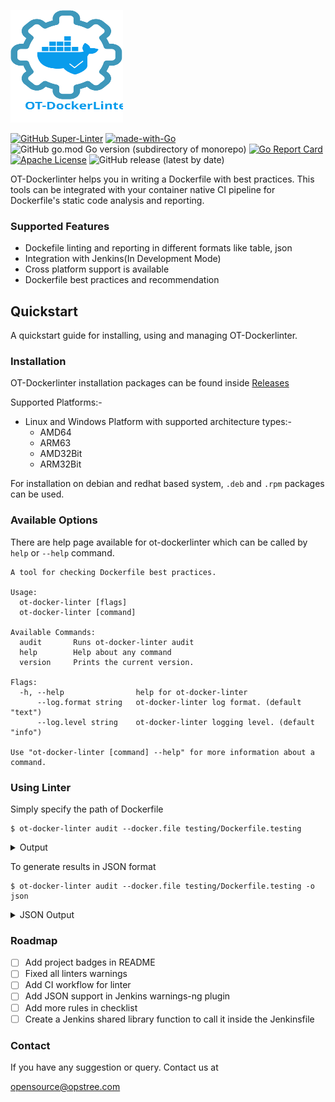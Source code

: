 <p align="left">
  <img src="./static/ot-dockerlinter.svg" height="180" width="180">
</p>

[![GitHub Super-Linter](https://github.com/opstree/OT-Dockerlinter/workflows/CI%Pipeline/badge.svg)](https://github.com/opstree/OT-Dockerlinter)
[![made-with-Go](https://img.shields.io/badge/Made%20with-Go-1f425f.svg)](http://golang.org)
![GitHub go.mod Go version (subdirectory of monorepo)](https://img.shields.io/github/go-mod/go-version/opstree/OT-Dockerlinter)
[![Go Report Card](https://goreportcard.com/badge/github.com/opstree/OT-Dockerlinter)](https://goreportcard.com/report/github.com/opstree/OT-Dockerlinter)
[![Apache License](https://img.shields.io/badge/License-Apache%202.0-blue.svg)](LICENSE)
![GitHub release (latest by date)](https://img.shields.io/github/v/release/opstree/OT-Dockerlinter)


OT-Dockerlinter helps you in writing a Dockerfile with best practices. This tools can be integrated with your container native CI pipeline for Dockerfile's static code analysis and reporting.

### Supported Features

- Dockefile linting and reporting in different formats like table, json
- Integration with Jenkins(In Development Mode)
- Cross platform support is available
- Dockerfile best practices and recommendation

## Quickstart

A quickstart guide for installing, using and managing OT-Dockerlinter.

### Installation

OT-Dockerlinter installation packages can be found inside [Releases](https://github.com/opstree/OT-Dockerlinter/releases)

Supported Platforms:-

- Linux and Windows Platform with supported architecture types:-
  - AMD64
  - ARM63
  - AMD32Bit
  - ARM32Bit

For installation on debian and redhat based system, `.deb` and `.rpm` packages can be used.

### Available Options

There are help page available for ot-dockerlinter which can be called by `help` or `--help` command.

```shell
A tool for checking Dockerfile best practices.

Usage:
  ot-docker-linter [flags]
  ot-docker-linter [command]

Available Commands:
  audit       Runs ot-docker-linter audit
  help        Help about any command
  version     Prints the current version.

Flags:
  -h, --help                help for ot-docker-linter
      --log.format string   ot-docker-linter log format. (default "text")
      --log.level string    ot-docker-linter logging level. (default "info")

Use "ot-docker-linter [command] --help" for more information about a command.
```

### Using Linter

Simply specify the path of Dockerfile

```shell
$ ot-docker-linter audit --docker.file testing/Dockerfile.testing
```

<details>
<summary>Output</summary>

```shell
+-------------+------------------------------+-------------+--------------------------------+----------+----------------------------+
| LINE NUMBER |             LINE             |    CODE     |          DESCRIPTION           | SEVERITY |          FILENAME          |
+-------------+------------------------------+-------------+--------------------------------+----------+----------------------------+
| 3           | WORKDIR spsp/                | DL3000      | Use absolute WORKDIR.          | Error    | testing/Dockerfile.testing |
+-------------+------------------------------+-------------+--------------------------------+----------+----------------------------+
| 5           | RUN sudo apt-get update && \ | DL3001      | For some bash commands it      | Info     | testing/Dockerfile.testing |
|             |                              |             | makes no sense running them    |          |                            |
|             |                              |             | in a Docker container like     |          |                            |
|             |                              |             | `free`, `ifconfig`, `kill`,    |          |                            |
|             |                              |             | `mount`, `ps`, `service`,      |          |                            |
|             |                              |             | `shutdown`, `ssh`, `top`,      |          |                            |
|             |                              |             | `vim`.                         |          |                            |
+-------------+------------------------------+-------------+--------------------------------+----------+----------------------------+
| 8           | USER root                    | DL3002      | Last USER should not be root.  | Warning  | testing/Dockerfile.testing |
+-------------+------------------------------+-------------+--------------------------------+----------+----------------------------+
| 5           | RUN sudo apt-get update && \ | DL3004      | Do not use sudo as it leads    | Error    | testing/Dockerfile.testing |
|             |                              |             | to unpredictable behavior. Use |          |                            |
|             |                              |             | a tool like gosu to enforce    |          |                            |
|             |                              |             | root.                          |          |                            |
+-------------+------------------------------+-------------+--------------------------------+----------+----------------------------+
| 1           | FROM ubuntu:latest           | DL3007      | Using latest is prone to       | Warning  | testing/Dockerfile.testing |
|             |                              |             | errors if the image will       |          |                            |
|             |                              |             | ever update. Pin the version   |          |                            |
|             |                              |             | explicitly to a release tag.   |          |                            |
+-------------+------------------------------+-------------+--------------------------------+----------+----------------------------+
| 5           | RUN sudo apt-get update && \ | DL3008      | Pin versions in apt            | Warning  | testing/Dockerfile.testing |
|             |                              |             | get install. Instead of        |          |                            |
|             |                              |             | `apt-get install <package>`    |          |                            |
|             |                              |             | use `apt-get install           |          |                            |
|             |                              |             | <package>=<version>`.          |          |                            |
+-------------+------------------------------+-------------+--------------------------------+----------+----------------------------+
| 5           | RUN sudo apt-get update && \ | DL3009      | Delete the apt-get lists after | Info     | testing/Dockerfile.testing |
|             |                              |             | installing something.          |          |                            |
+-------------+------------------------------+-------------+--------------------------------+----------+----------------------------+
| 5           | RUN sudo apt-get update && \ | DL3014      | Use the `-y` switch to avoid   | Warning  | testing/Dockerfile.testing |
|             |                              |             | manual input `apt-get -y       |          |                            |
|             |                              |             | install <package>`.            |          |                            |
+-------------+------------------------------+-------------+--------------------------------+----------+----------------------------+
| 5           | RUN sudo apt-get update && \ | DL3015      | Avoid additional               | Info     | testing/Dockerfile.testing |
|             |                              |             | packages by specifying         |          |                            |
|             |                              |             | `--no-install-recommends`.     |          |                            |
+-------------+------------------------------+-------------+--------------------------------+----------+----------------------------+
```
</details>

To generate results in JSON format

```shell
$ ot-docker-linter audit --docker.file testing/Dockerfile.testing -o json
```

<details>
<summary>JSON Output</summary>

```json
[{
	"line_number": 3,
	"line": "WORKDIR spsp/",
	"code": "DL3000",
	"description": "Use absolute WORKDIR.",
	"message": "",
	"severity": "Error",
	"file": "testing/Dockerfile.testing"
}, {
	"line_number": 5,
	"line": "RUN sudo apt-get update \u0026\u0026 \\",
	"code": "DL3001",
	"description": "For some bash commands it makes no sense running them in a Docker container like `free`, `ifconfig`, `kill`, `mount`, `ps`, `service`, `shutdown`, `ssh`, `top`, `vim`.",
	"message": "",
	"severity": "Info",
	"file": "testing/Dockerfile.testing"
}, {
	"line_number": 8,
	"line": "USER root",
	"code": "DL3002",
	"description": "Last USER should not be root.",
	"message": "",
	"severity": "Warning",
	"file": "testing/Dockerfile.testing"
}, {
	"line_number": 5,
	"line": "RUN sudo apt-get update \u0026\u0026 \\",
	"code": "DL3004",
	"description": "Do not use sudo as it leads to unpredictable behavior. Use a tool like gosu to enforce root.",
	"message": "",
	"severity": "Error",
	"file": "testing/Dockerfile.testing"
}, {
	"line_number": 1,
	"line": "FROM ubuntu:latest",
	"code": "DL3007",
	"description": "Using latest is prone to errors if the image will ever update. Pin the version explicitly to a release tag.",
	"message": "",
	"severity": "Warning",
	"file": "testing/Dockerfile.testing"
}, {
	"line_number": 5,
	"line": "RUN sudo apt-get update \u0026\u0026 \\",
	"code": "DL3008",
	"description": "Pin versions in apt get install. Instead of `apt-get install \u003cpackage\u003e` use `apt-get install \u003cpackage\u003e=\u003cversion\u003e`.",
	"message": "",
	"severity": "Warning",
	"file": "testing/Dockerfile.testing"
}, {
	"line_number": 5,
	"line": "RUN sudo apt-get update \u0026\u0026 \\",
	"code": "DL3009",
	"description": "Delete the apt-get lists after installing something.",
	"message": "",
	"severity": "Info",
	"file": "testing/Dockerfile.testing"
}, {
	"line_number": 5,
	"line": "RUN sudo apt-get update \u0026\u0026 \\",
	"code": "DL3014",
	"description": "Use the `-y` switch to avoid manual input `apt-get -y install \u003cpackage\u003e`.",
	"message": "",
	"severity": "Warning",
	"file": "testing/Dockerfile.testing"
}, {
	"line_number": 5,
	"line": "RUN sudo apt-get update \u0026\u0026 \\",
	"code": "DL3015",
	"description": "Avoid additional packages by specifying `--no-install-recommends`.",
	"message": "",
	"severity": "Info",
	"file": "testing/Dockerfile.testing"
}]
```
</details>

### Roadmap

- [ ] Add project badges in README
- [ ] Fixed all linters warnings
- [ ] Add CI workflow for linter
- [ ] Add JSON support in Jenkins warnings-ng plugin
- [ ] Add more rules in checklist
- [ ] Create a Jenkins shared library function to call it inside the Jenkinsfile

### Contact

If you have any suggestion or query. Contact us at

opensource@opstree.com
